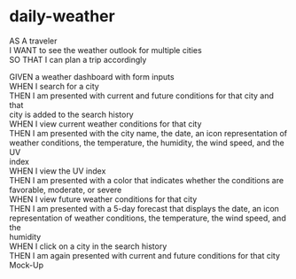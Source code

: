 # daily-weather

AS A traveler<br>
I WANT to see the weather outlook for multiple cities<br>
SO THAT I can plan a trip accordingly<br>

GIVEN a weather dashboard with form inputs<br>
WHEN I search for a city<br>
THEN I am presented with current and future conditions for that city and that<br> 
city is added to the search history<br>
WHEN I view current weather conditions for that city<br>
THEN I am presented with the city name, the date, an icon representation of<br> 
weather conditions, the temperature, the humidity, the wind speed, and the UV<br> 
index<br>
WHEN I view the UV index<br>
THEN I am presented with a color that indicates whether the conditions are<br> 
favorable, moderate, or severe<br>
WHEN I view future weather conditions for that city<br>
THEN I am presented with a 5-day forecast that displays the date, an icon<br> 
representation of weather conditions, the temperature, the wind speed, and the<br> 
humidity<br>
WHEN I click on a city in the search history<br>
THEN I am again presented with current and future conditions for that city<br>
Mock-Up<br>
